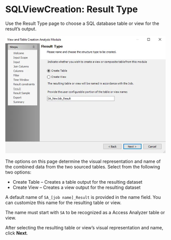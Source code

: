 # SQLViewCreation: Result Type

Use the Result Type page to choose a SQL database table or view for the result’s output.

![View and Table Creation Analysis Module wizard Result Type page](../../../../../../static/img/product_docs/accessanalyzer/admin/analysis/sqlviewcreation/resulttype.webp)

The options on this page determine the visual representation and name of the combined data from the
two sourced tables. Select from the following two options:

- Create Table – Creates a table output for the resulting dataset
- Create View – Creates a view output for the resulting dataset

A default name of `SA_[job name]_Result` is provided in the name field. You can customize this name
for the resulting table or view.

The name must start with `SA` to be recognized as a Access Analyzer table or view.

After selecting the resulting table or view’s visual representation and name, click **Next**.
